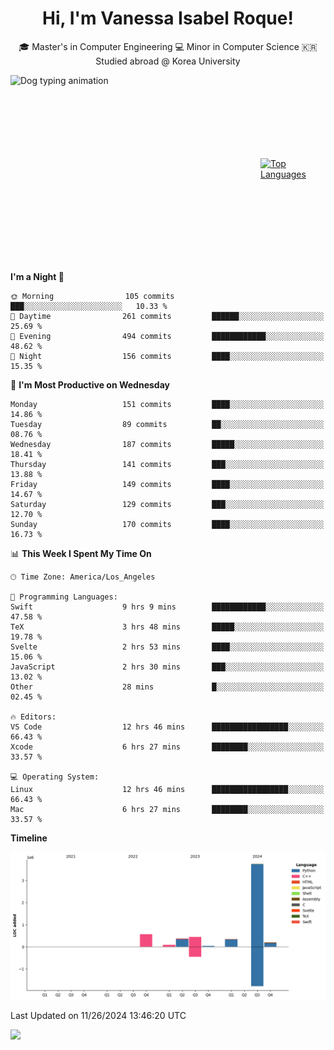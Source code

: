 <h1 align="center">Hi, I'm Vanessa Isabel Roque!</h1>

<p align="center"> 🎓 Master's in Computer Engineering 💻 Minor in Computer Science 🇰🇷 Studied abroad @ Korea University <br></p>
<div style="display: flex; justify-content: center; align-items: center;">
  <img src="https://cdn.dribbble.com/users/859807/screenshots/6284055/benny_typing_1.gif" width="400" height="300" alt="Dog typing animation">
  <a href="https://github.com/anuraghazra/github-readme-stats">
    <img src="https://github-readme-stats.vercel.app/api/top-langs/?username=vroque19" alt="Top Languages" width="400" height="300">
  </a>
</div>

 
<!--START_SECTION:waka-->
**I'm a Night 🦉** 

```text
🌞 Morning                105 commits         ███░░░░░░░░░░░░░░░░░░░░░░   10.33 % 
🌆 Daytime                261 commits         ██████░░░░░░░░░░░░░░░░░░░   25.69 % 
🌃 Evening                494 commits         ████████████░░░░░░░░░░░░░   48.62 % 
🌙 Night                  156 commits         ████░░░░░░░░░░░░░░░░░░░░░   15.35 % 
```
📅 **I'm Most Productive on Wednesday** 

```text
Monday                   151 commits         ████░░░░░░░░░░░░░░░░░░░░░   14.86 % 
Tuesday                  89 commits          ██░░░░░░░░░░░░░░░░░░░░░░░   08.76 % 
Wednesday                187 commits         █████░░░░░░░░░░░░░░░░░░░░   18.41 % 
Thursday                 141 commits         ███░░░░░░░░░░░░░░░░░░░░░░   13.88 % 
Friday                   149 commits         ████░░░░░░░░░░░░░░░░░░░░░   14.67 % 
Saturday                 129 commits         ███░░░░░░░░░░░░░░░░░░░░░░   12.70 % 
Sunday                   170 commits         ████░░░░░░░░░░░░░░░░░░░░░   16.73 % 
```


📊 **This Week I Spent My Time On** 

```text
🕑︎ Time Zone: America/Los_Angeles

💬 Programming Languages: 
Swift                    9 hrs 9 mins        ████████████░░░░░░░░░░░░░   47.58 % 
TeX                      3 hrs 48 mins       █████░░░░░░░░░░░░░░░░░░░░   19.78 % 
Svelte                   2 hrs 53 mins       ████░░░░░░░░░░░░░░░░░░░░░   15.06 % 
JavaScript               2 hrs 30 mins       ███░░░░░░░░░░░░░░░░░░░░░░   13.02 % 
Other                    28 mins             █░░░░░░░░░░░░░░░░░░░░░░░░   02.45 % 

🔥 Editors: 
VS Code                  12 hrs 46 mins      █████████████████░░░░░░░░   66.43 % 
Xcode                    6 hrs 27 mins       ████████░░░░░░░░░░░░░░░░░   33.57 % 

💻 Operating System: 
Linux                    12 hrs 46 mins      █████████████████░░░░░░░░   66.43 % 
Mac                      6 hrs 27 mins       ████████░░░░░░░░░░░░░░░░░   33.57 % 
```

**Timeline**

![Lines of Code chart](https://raw.githubusercontent.com/vroque19/vroque19/main/assets/bar_graph.png)


 Last Updated on 11/26/2024 13:46:20 UTC
<!--END_SECTION:waka-->
![](https://komarev.com/ghpvc/?username=vroque19&color=b2a3dc&style=flat-square)
